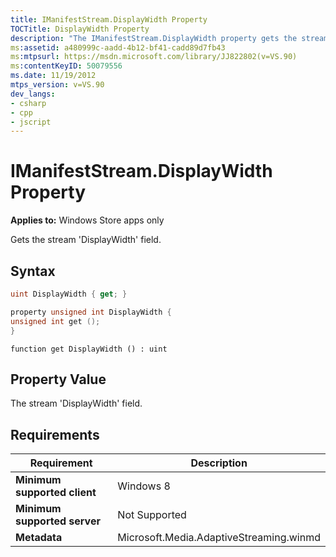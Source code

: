 ```yaml
---
title: IManifestStream.DisplayWidth Property
TOCTitle: DisplayWidth Property
description: "The IManifestStream.DisplayWidth property gets the stream DisplayWidth field. This article describes its syntax, property value, and requirements."
ms:assetid: a480999c-aadd-4b12-bf41-cadd89d7fb43
ms:mtpsurl: https://msdn.microsoft.com/library/JJ822802(v=VS.90)
ms:contentKeyID: 50079556
ms.date: 11/19/2012
mtps_version: v=VS.90
dev_langs:
- csharp
- cpp
- jscript
---
```


# IManifestStream.DisplayWidth Property

**Applies to:** Windows Store apps only

Gets the stream 'DisplayWidth' field.

## Syntax

```csharp
uint DisplayWidth { get; }
```

```cpp
property unsigned int DisplayWidth {
unsigned int get ();
}
```

```jscript
function get DisplayWidth () : uint
```

## Property Value

The stream 'DisplayWidth' field.

## Requirements

|Requirement|Description|
|--- |--- |
|**Minimum supported client**|Windows 8|
|**Minimum supported server**|Not Supported|
|**Metadata**|Microsoft.Media.AdaptiveStreaming.winmd|
